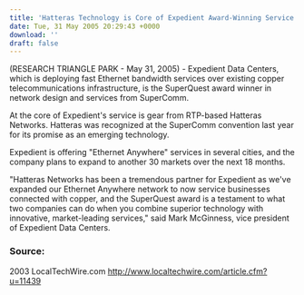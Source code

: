```yaml
---
title: 'Hatteras Technology is Core of Expedient Award-Winning Service'
date: Tue, 31 May 2005 20:29:43 +0000
download: ''
draft: false
---
```


(RESEARCH TRIANGLE PARK - May 31, 2005) - Expedient Data Centers, which is deploying fast Ethernet bandwidth services over existing copper telecommunications infrastructure, is the SuperQuest award winner in network design and services from SuperComm.

At the core of Expedient's service is gear from RTP-based Hatteras Networks. Hatteras was recognized at the SuperComm convention last year for its promise as an emerging technology.

Expedient is offering "Ethernet Anywhere" services in several cities, and the company plans to expand to another 30 markets over the next 18 months.

"Hatteras Networks has been a tremendous partner for Expedient as we've expanded our Ethernet Anywhere network to now service businesses connected with copper, and the SuperQuest award is a testament to what two companies can do when you combine superior technology with innovative, market-leading services," said Mark McGinness, vice president of Expedient Data Centers.

### Source:

2003 LocalTechWire.com http://www.localtechwire.com/article.cfm?u=11439